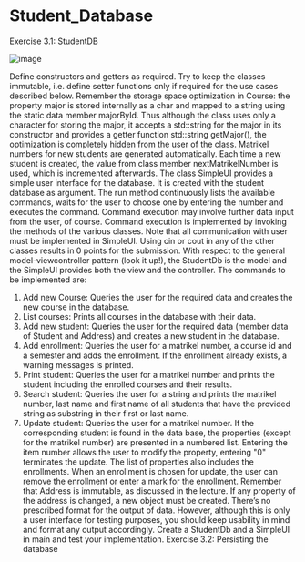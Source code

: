 # Student_Database
Exercise 3.1: StudentDB

![image](https://github.com/user-attachments/assets/c70f4a91-1bb9-4970-b6b7-432af38e5e1b)

Define constructors and getters as required. Try to keep the classes immutable, i.e. define setter
functions only if required for the use cases described below.
Remember the storage space optimization in Course: the property major is stored internally as a
char and mapped to a string using the static data member majorById. Thus although the class uses
only a character for storing the major, it accepts a std::string for the major in its constructor and
provides a getter function std::string getMajor(), the optimization is completely hidden from the
user of the class.
Matrikel numbers for new students are generated automatically. Each time a new student is
created, the value from class member nextMatrikelNumber is used, which is incremented afterwards.
The class SimpleUI provides a simple user interface for the database. It is created with the student 
database as argument. The run method continuously lists the available commands, waits for the
user to choose one by entering the number and executes the command. Command execution may
involve further data input from the user, of course. Command execution is implemented by
invoking the methods of the various classes.
Note that all communication with user must be implemented in SimpleUI. Using cin or cout in any of
the other classes results in 0 points for the submission. With respect to the general model-viewcontroller
pattern (look it up!), the StudentDb is the model and the SimpleUI provides both the view
and the controller.
The commands to be implemented are:
1. Add new Course: Queries the user for the required data and creates the new course in the
database.
2. List courses: Prints all courses in the database with their data.
3. Add new student: Queries the user for the required data (member data of Student and Address)
and creates a new student in the database.
4. Add enrollment: Queries the user for a matrikel number, a course id and a semester and adds
the enrollment. If the enrollment already exists, a warning messages is printed.
5. Print student: Queries the user for a matrikel number and prints the student including the
enrolled courses and their results.
6. Search student: Queries the user for a string and prints the matrikel number, last name and first
name of all students that have the provided string as substring in their first or last name.
7. Update student: Queries the user for a matrikel number. If the corresponding student is found in
the data base, the properties (except for the matrikel number) are presented in a numbered list.
Entering the item number allows the user to modify the property, entering "0" terminates the
update.
The list of properties also includes the enrollments. When an enrollment is chosen for update,
the user can remove the enrollment or enter a mark for the enrollment.
Remember that Address is immutable, as discussed in the lecture. If any property of the address is
changed, a new object must be created.
There’s no prescribed format for the output of data. However, although this is only a user interface
for testing purposes, you should keep usability in mind and format any output accordingly.
Create a StudentDb and a SimpleUI in main and test your implementation.
Exercise 3.2: Persisting the database
